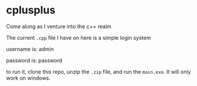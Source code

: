 # cplusplus

Come along as I venture into the c++ realm

The current `.cpp` file I have on here is a simple login system 

username is: admin

password is: password

to run it, clone this repo, unzip the `.zip` file, and run the `main.exe`. It will only work on windows.
